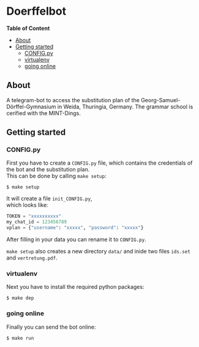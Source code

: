 # Doerffelbot

**Table of Content**
- [About](#about)
- [Getting started](#getting-started)
  - [CONFIG.py](#configpy)
  - [virtualenv](#virtualenv)
  - [going online](#going-online)

## About
A telegram-bot to access the substitution plan of the Georg-Samuel-Dörffel-Gymnasium in Weida, Thuringia, Germany.
The grammar school is cerified with the MINT-Dings.

## Getting started

### CONFIG.py
First you have to create a `CONFIG.py` file, which contains the credentials of the bot and the substitution plan.  
This can be done by calling `make setup`:

```shell
$ make setup
```

It will create a file `init_CONFIG.py`,  
which looks like:

```python
TOKEN = "xxxxxxxxxx"
my_chat_id = 123456789
vplan = {"username": "xxxxx", "password": "xxxxx"}
```

After filling in your data you can rename it to `CONFIG.py`.

`make setup` also creates a new directory `data/` and inide two files `ids.set` and `vertretung.pdf`.

### virtualenv
Next you have to install the required python packages:
```shell
$ make dep
```
### going online
Finally you can send the bot online:
```shell
$ make run
```
